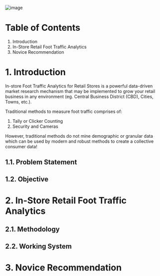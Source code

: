 ![image](https://user-images.githubusercontent.com/87763082/126652641-53e34715-e0a1-4fdc-b0a1-9f3ceb9b12cf.png)

# Table of Contents 
1. Introduction 
2. In-Store Retail Foot Traffic Analytics
3. Novice Recommendation 

# 1. Introduction

In-store Foot Traffic Analytics for Retail Stores is a powerful data-driven market research mechanism that may be implemented to grow your retail business in any environment (eg. Central Business District (CBD), Cities, Towns, etc.).

Traditional methods to measure foot traffic comprises of:
1. Tally or Clicker Counting
2. Security and Cameras

However, traditional methods do not mine demographic or granular data which can be used by modern and robust methods to create a collective consumer data!

## 1.1. Problem Statement 



## 1.2. Objective 

# 2. In-Store Retail Foot Traffic Analytics 
## 2.1. Methodology
## 2.2. Working System

# 3. Novice Recommendation 

